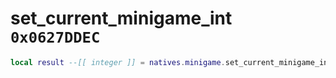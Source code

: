 # set_current_minigame_int `0x0627DDEC`

```lua
local result --[[ integer ]] = natives.minigame.set_current_minigame_int(_unk0 --[[ integer ]], _unk1 --[[ integer ]])
```